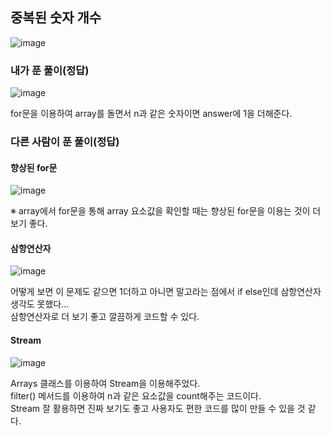 ## 중복된 숫자 개수

![image](https://user-images.githubusercontent.com/122864238/225817673-c82e022e-c45d-4150-9af8-c8ada20da9c8.png)


### 내가 푼 풀이(정답)
![image](https://user-images.githubusercontent.com/122864238/225817922-919a4d11-afd8-4751-bfa9-04ac8ce0b967.png)

for문을 이용하여 array를 돌면서 n과 같은 숫자이면 answer에 1을 더해준다.

### 다른 사람이 푼 풀이(정답)
#### 향상된 for문

![image](https://user-images.githubusercontent.com/122864238/225818078-e6e06635-1a7e-49d8-8a17-13d13803a203.png)

※ array에서 for문을 통해 array 요소값을 확인할 때는 향상된 for문을 이용는 것이 더 보기 좋다.          

#### 삼항연산자    
![image](https://user-images.githubusercontent.com/122864238/225818336-45a687ac-2d25-4d5d-b8f7-4a1d1c68a3e4.png)

어떻게 보면 이 문제도 같으면 1더하고 아니면 말고라는 점에서 if else인데 삼항연산자 생각도 못했다...             
삼항연산자로 더 보기 좋고 깔끔하게 코드할 수 있다.           

#### Stream         
![image](https://user-images.githubusercontent.com/122864238/225818471-0cc9a6fc-d7ae-4ad0-bf93-85cb2c7c72fd.png)

Arrays 클래스를 이용하여 Stream을 이용해주었다.      
filter() 메서드를 이용하여 n과 같은 요소값을 count해주는 코드이다.      
Stream 잘 활용하면 진짜 보기도 좋고 사용자도 편한 코드를 많이 만들 수 있을 것 같다.      
